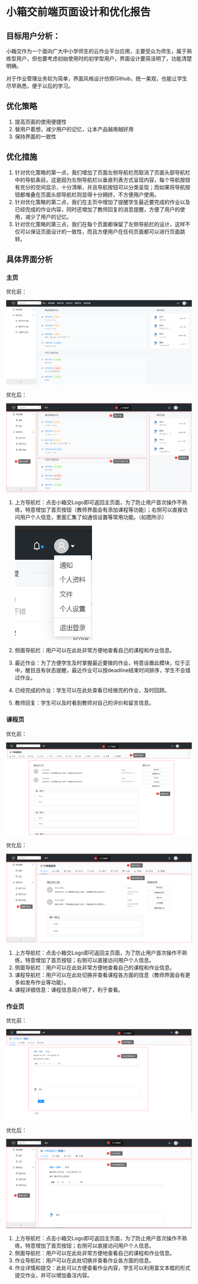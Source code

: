 # 小箱交前端页面设计和优化报告



## 目标用户分析：

小箱交作为一个面向广大中小学师生的云作业平台应用，主要受众为师生，属于熟练型用户，但也要考虑初始使用时的初学型用户，界面设计要简洁明了，功能清楚明确。

对于作业管理业务较为简单，界面风格设计仿照Github，统一美观，也能让学生尽早熟悉，便于以后的学习。



## 优化策略

1. 提高页面的使用便捷性
2. 替用户着想，减少用户的记忆，让本产品越用越好用
3. 保持界面的一致性



## 优化措施

1. 针对优化策略的第一点，我们增加了页面左侧导航栏而取消了页面头部导航栏中的导航条目，这是因为左侧导航栏以垂直列表方式呈现内容，每个导航按钮有充分的空间显示，十分清晰，并且导航按钮可以分类呈现；而如果将导航按钮都堆叠在页面头部导航栏则显得十分拥挤，不方便用户使用。
2. 针对优化策略的第二点，我们在主页中增加了提醒学生最近要完成的作业以及已经完成的作业内容，同时还增加了教师回复的消息提醒，方便了用户的使用，减少了用户的记忆。
3. 针对优化策略的第三点，我们在每个页面都保留了左侧导航栏的设计，这样不仅可以保证页面设计的一致性，而且方便用户在任何页面都可以进行页面跳转。



## 具体界面分析

### 主页

优化前：

![](页码设计和优化报告.assets/6.png)

优化后：

![image-20201204212331170](页码设计和优化报告.assets/image-20201204212331170.png)

1. 上方导航栏：点击小箱交Logo即可返回主页面，为了防止用户首次操作不熟练，特意增加了首页按钮（教师界面会有添加课程等功能）；右侧可以直接访问用户个人信息，里面汇集了如通信设置等常用功能。（如图所示）

   ![image-20201204205122624](页码设计和优化报告.assets/image-20201204205122624.png)

2. 侧面导航栏：用户可以在此处非常方便地查看自己的课程和作业信息。

3. 最近作业：为了方便学生及时掌握最近要做的作业，特意设置此模块，位于正中，醒目且有状态提醒，最近作业可以按deadline结束时间排序，学生不会错过作业。

4. 已经完成的作业：学生可以在此处查看已经做完的作业，及时回顾。

5. 教师回复：学生可以及时看到教师对自己的评价和留言信息。

### 课程页

优化前：

![](页码设计和优化报告.assets/2-1607240387951.png)

优化后：

![image-20201204212519296](页码设计和优化报告.assets/image-20201204212519296.png)

1. 上方导航栏：点击小箱交Logo即可返回主页面，为了防止用户首次操作不熟练，特意增加了首页按钮；右侧可以直接访问用户个人信息。
2. 侧面导航栏：用户可以在此处非常方便地查看自己的课程和作业信息。
3. 课程导航栏：用户可以在此处切换并查看课程各方面的信息（教师界面会有更多如发布作业等功能）。
4. 课程详细信息：课程信息简介明了，利于查看。

### 作业页

优化前：

![](页码设计和优化报告.assets/3-1607240444347.png)

优化后：

![image-20201204212645639](页码设计和优化报告.assets/image-20201204212645639.png)

1. 上方导航栏：点击小箱交Logo即可返回主页面，为了防止用户首次操作不熟练，特意增加了首页按钮；右侧可以直接访问用户个人信息。
2. 侧面导航栏：用户可以在此处非常方便地查看自己的课程和作业信息。
3. 作业导航栏：用户可以在此处切换并查看作业各方面的信息。
4. 作业详情和提交：此处可以方便查看作业内容，学生可以利用富文本框的形式提交作业，并可以增加备注内容。